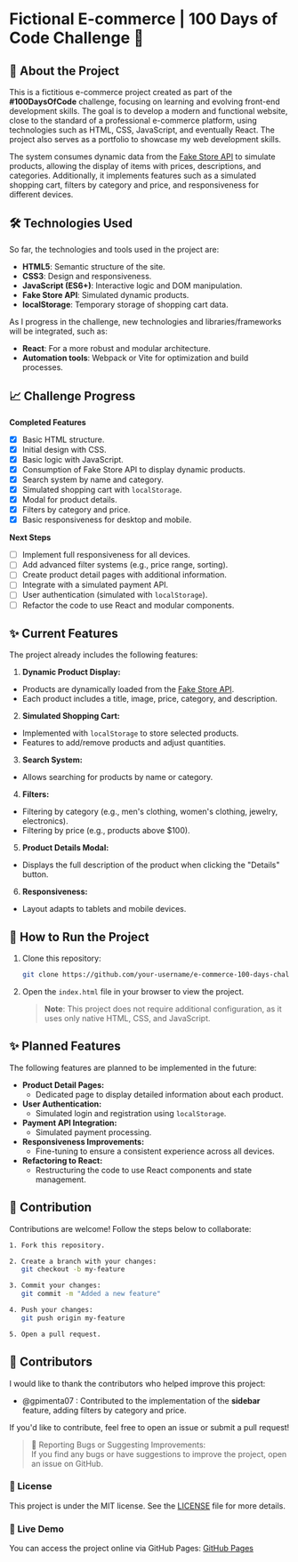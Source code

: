 # Fictional E-commerce | 100 Days of Code Challenge 🚀

## 📖 About the Project

This is a fictitious e-commerce project created as part of the **#100DaysOfCode** challenge, focusing on learning and evolving front-end development skills. The goal is to develop a modern and functional website, close to the standard of a professional e-commerce platform, using technologies such as HTML, CSS, JavaScript, and eventually React. The project also serves as a portfolio to showcase my web development skills.

The system consumes dynamic data from the [Fake Store API](https://fakestoreapi.com/?spm=5aebb161.2ef5001f.0.0.14b0c921nnPvyQ) to simulate products, allowing the display of items with prices, descriptions, and categories. Additionally, it implements features such as a simulated shopping cart, filters by category and price, and responsiveness for different devices.

## 🛠️ Technologies Used

So far, the technologies and tools used in the project are:

- **HTML5**: Semantic structure of the site.
- **CSS3**: Design and responsiveness.
- **JavaScript (ES6+)**: Interactive logic and DOM manipulation.
- **Fake Store API**: Simulated dynamic products.
- **localStorage**: Temporary storage of shopping cart data.

As I progress in the challenge, new technologies and libraries/frameworks will be integrated, such as:

- **React**: For a more robust and modular architecture.
- **Automation tools**: Webpack or Vite for optimization and build processes.

## 📈 Challenge Progress

**Completed Features**

- [x] Basic HTML structure.
- [x] Initial design with CSS.
- [x] Basic logic with JavaScript.
- [x] Consumption of Fake Store API to display dynamic products.
- [x] Search system by name and category.
- [x] Simulated shopping cart with `localStorage`.
- [x] Modal for product details.
- [x] Filters by category and price.
- [x] Basic responsiveness for desktop and mobile.

**Next Steps**

- [ ] Implement full responsiveness for all devices.
- [ ] Add advanced filter systems (e.g., price range, sorting).
- [ ] Create product detail pages with additional information.
- [ ] Integrate with a simulated payment API.
- [ ] User authentication (simulated with `localStorage`).
- [ ] Refactor the code to use React and modular components.

## ✨ Current Features

The project already includes the following features:

1. **Dynamic Product Display:**

- Products are dynamically loaded from the [Fake Store API](https://fakestoreapi.com/?spm=5aebb161.2ef5001f.0.0.14b0c921nnPvyQ).
- Each product includes a title, image, price, category, and description.

2. **Simulated Shopping Cart:**

- Implemented with `localStorage` to store selected products.
- Features to add/remove products and adjust quantities.

3. **Search System:**

- Allows searching for products by name or category.

4. **Filters:**

- Filtering by category (e.g., men's clothing, women's clothing, jewelry, electronics).
- Filtering by price (e.g., products above $100).

5. **Product Details Modal:**

- Displays the full description of the product when clicking the "Details" button.

6. **Responsiveness:**

- Layout adapts to tablets and mobile devices.

## 🔧 How to Run the Project

1. Clone this repository:
   ```bash
   git clone https://github.com/your-username/e-commerce-100-days-challenge.git
   ```
2. Open the `index.html` file in your browser to view the project.
   > **Note**: This project does not require additional configuration, as it uses only native HTML, CSS, and JavaScript.

## ✨ Planned Features

The following features are planned to be implemented in the future:

- **Product Detail Pages:**
  - Dedicated page to display detailed information about each product.
- **User Authentication:**
  - Simulated login and registration using `localStorage`.
- **Payment API Integration:**
  - Simulated payment processing.
- **Responsiveness Improvements:**
  - Fine-tuning to ensure a consistent experience across all devices.
- **Refactoring to React:**
  - Restructuring the code to use React components and state management.

## 🤝 Contribution

Contributions are welcome! Follow the steps below to collaborate:
```bash
1. Fork this repository.

2. Create a branch with your changes:
   git checkout -b my-feature

3. Commit your changes:
   git commit -m "Added a new feature"

4. Push your changes:
   git push origin my-feature

5. Open a pull request.
```

## 👥 Contributors

I would like to thank the contributors who helped improve this project:

- @gpimenta07 : Contributed to the implementation of the **sidebar** feature, adding filters by category and price.

If you'd like to contribute, feel free to open an issue or submit a pull request!

> 🐛 Reporting Bugs or Suggesting Improvements: </br>
> If you find any bugs or have suggestions to improve the project, open an issue on GitHub.

### 📄 License

This project is under the MIT license. See the [LICENSE](./LICENSE) file for more details.

### 📱 Live Demo

You can access the project online via GitHub Pages:
[GitHub Pages](https://giulioarantes.github.io/e-commerce/)
